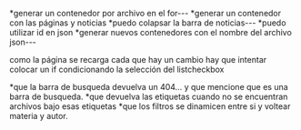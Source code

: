 *generar un contenedor por archivo en el for---
*generar un contenedor con las páginas y noticias
    *puedo colapsar la barra de noticias---
*puedo utilizar id en json
*generar nuevos contenedores con el nombre del archivo json---

como la página se recarga cada que hay un cambio hay que intentar colocar un if condicionando la selección del listcheckbox

*que la barra de busqueda devuelva un 404... y que mencione que es una barra de busqueda.
*que devuelva las etiquetas cuando no se encuentran archivos bajo esas etiquetas
*que los filtros se dinamicen entre si y voltear materia y autor.